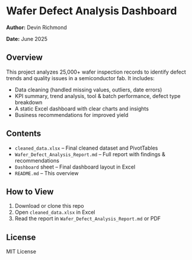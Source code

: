 # Wafer Defect Analysis Dashboard

**Author:** Devin Richmond

**Date:** June 2025

## Overview
This project analyzes 25,000+ wafer inspection records to identify defect trends and quality issues in a semiconductor fab. It includes:

- Data cleaning (handled missing values, outliers, date errors)
- KPI summary, trend analysis, tool & batch performance, defect type breakdown
- A static Excel dashboard with clear charts and insights
- Business recommendations for improved yield

## Contents
- `cleaned_data.xlsx` – Final cleaned dataset and PivotTables
- `Wafer_Defect_Analysis_Report.md` – Full report with findings & recommendations
- `Dashboard` sheet – Final dashboard layout in Excel
- `README.md` – This overview

## How to View
1. Download or clone this repo  
2. Open `cleaned_data.xlsx` in Excel  
3. Read the report in `Wafer_Defect_Analysis_Report.md` or PDF

## License
MIT License
